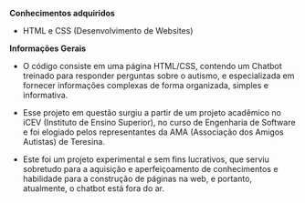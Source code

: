 **Conhecimentos adquiridos**

- HTML e CSS (Desenvolvimento de Websites)


**Informações Gerais**

- O código consiste em uma página HTML/CSS, contendo um Chatbot treinado para responder perguntas sobre o autismo, e especializada em fornecer informações complexas de forma organizada, simples e informativa.

- Esse projeto em questão surgiu a partir de um projeto acadêmico no iCEV (Instituto de Ensino Superior), no curso de Engenharia de Software e
foi elogiado pelos representantes da AMA (Associação dos Amigos Autistas) de Teresina.

- Este foi um projeto experimental e sem fins lucrativos, que serviu sobretudo para a aquisição e aperfeiçoamento de conhecimentos e habilidade para a construção
  de páginas na web, e portanto, atualmente, o chatbot está fora do ar.





